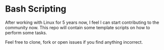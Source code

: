 # Bash Scripting

After working with Linux for 5 years now, I feel I can start contributing to the community now. This repo will contain some template scripts on how to perform some tasks.

Feel free to clone, fork or open issues if you find anything incorrect.
